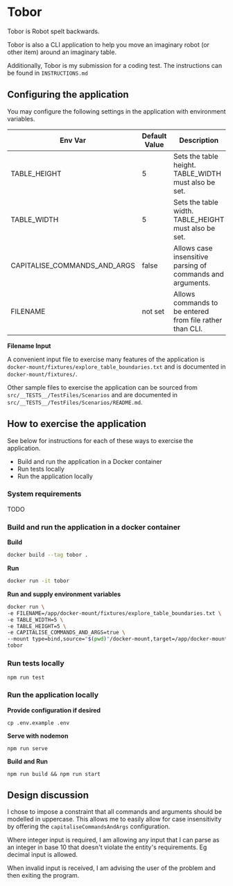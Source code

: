 # Tobor

Tobor is Robot spelt backwards.

Tobor is also a CLI application to help you move an imaginary robot (or other item) around an imaginary table.

Additionally, Tobor is my submission for a coding test. The instructions can be found in `INSTRUCTIONS.md`

## Configuring the application

You may configure the following settings in the application with environment variables.

| Env Var | Default Value | Description |
| --- | --- | --- |
| TABLE_HEIGHT | 5 | Sets the table height. TABLE_WIDTH must also be set. |
| TABLE_WIDTH | 5 | Sets the table width. TABLE_HEIGHT must also be set. |
| CAPITALISE_COMMANDS_AND_ARGS | false | Allows case insensitive parsing of commands and arguments. |
| FILENAME | not set | Allows commands to be entered from file rather than CLI. |


**Filename Input** 

 A convenient input file to exercise many features of the application is `docker-mount/fixtures/explore_table_boundaries.txt` and is documented in `docker-mount/fixtures/`.

Other sample files to exercise the application can be sourced from `src/__TESTS__/TestFiles/Scenarios` and are documented in `src/__TESTS__/TestFiles/Scenarios/README.md`.

## How to exercise the application

See below for instructions for each of these ways to exercise the application.

- Build and run the application in a Docker container
- Run tests locally
- Run the application locally

### System requirements

TODO

### Build and run the application in a docker container

**Build**

```bash
docker build --tag tobor .
```

**Run**

```bash
docker run -it tobor
```

**Run and supply environment variables**

```bash
docker run \
-e FILENAME=/app/docker-mount/fixtures/explore_table_boundaries.txt \
-e TABLE_WIDTH=5 \
-e TABLE_HEIGHT=5 \
-e CAPITALISE_COMMANDS_AND_ARGS=true \
--mount type=bind,source="$(pwd)"/docker-mount,target=/app/docker-mount \
tobor
```

### Run tests locally

`npm run test`

### Run the application locally

**Provide configuration if desired**

`cp .env.example .env`

**Serve with nodemon**

`npm run serve`

**Build and Run**

`npm run build && npm run start`

## Design discussion

I chose to impose a constraint that all commands and arguments should be modelled in uppercase. This allows me to easily allow for case insensitivity by offering the `capitaliseCommandsAndArgs` configuration.

Where integer input is required, I am allowing any input that I can parse as an integer in base 10 that doesn't violate the entity's requirements. Eg decimal input is allowed.

When invalid input is received, I am advising the user of the problem and then exiting the program. 